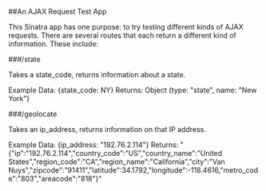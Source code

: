 ##An AJAX Request Test App

This Sinatra app has one purpose: to try testing different kinds of AJAX requests. There are several routes that each return a different kind of information. These include:

###/state

Takes a state_code, returns information about a state. 

Example Data: 
{state_code: NY} 
Returns: 
Object {type: "state", name: "New York"}

###/geolocate

Takes an ip_address, returns information on that IP address. 

Example Data: 
{ip_address: "192.76.2.114"} 
Returns: 
"{"ip":"192.76.2.114","country_code":"US","country_name":"United States","region_code":"CA","region_name":"California","city":"Van Nuys","zipcode":"91411","latitude":34.1792,"longitude":-118.4616,"metro_code":"803","areacode":"818"}"
